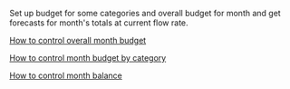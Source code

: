 Set up budget for some categories and overall budget for month and get forecasts for month's totals at current flow rate.

[How to control overall month budget](https://dvmorozov.github.io/expenses/how-to-control-month-budget)

[How to control month budget by category](https://dvmorozov.github.io/expenses/how-to-control-month-budget-by-category)

[How to control month balance](https://dvmorozov.github.io/expenses/how-to-control-month-balance)
